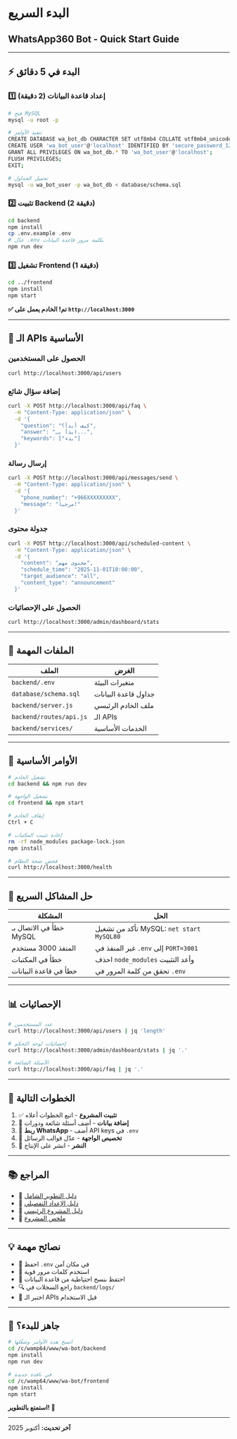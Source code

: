 # البدء السريع
## WhatsApp360 Bot - Quick Start Guide

---

## ⚡ البدء في 5 دقائق

### 1️⃣ إعداد قاعدة البيانات (2 دقيقة)

```bash
# فتح MySQL
mysql -u root -p

# تنفيذ الأوامر
CREATE DATABASE wa_bot_db CHARACTER SET utf8mb4 COLLATE utf8mb4_unicode_ci;
CREATE USER 'wa_bot_user'@'localhost' IDENTIFIED BY 'secure_password_123';
GRANT ALL PRIVILEGES ON wa_bot_db.* TO 'wa_bot_user'@'localhost';
FLUSH PRIVILEGES;
EXIT;

# تحميل الجداول
mysql -u wa_bot_user -p wa_bot_db < database/schema.sql
```

### 2️⃣ تثبيت Backend (2 دقيقة)

```bash
cd backend
npm install
cp .env.example .env
# عدّل .env بكلمة مرور قاعدة البيانات
npm run dev
```

### 3️⃣ تشغيل Frontend (1 دقيقة)

```bash
cd ../frontend
npm install
npm start
```

**✅ تم! الخادم يعمل على `http://localhost:3000`**

---

## 🔗 الـ APIs الأساسية

### الحصول على المستخدمين
```bash
curl http://localhost:3000/api/users
```

### إضافة سؤال شائع
```bash
curl -X POST http://localhost:3000/api/faq \
  -H "Content-Type: application/json" \
  -d '{
    "question": "كيف أبدأ؟",
    "answer": "ابدأ بـ...",
    "keywords": ["بدء"]
  }'
```

### إرسال رسالة
```bash
curl -X POST http://localhost:3000/api/messages/send \
  -H "Content-Type: application/json" \
  -d '{
    "phone_number": "+966XXXXXXXXX",
    "message": "مرحباً!"
  }'
```

### جدولة محتوى
```bash
curl -X POST http://localhost:3000/api/scheduled-content \
  -H "Content-Type: application/json" \
  -d '{
    "content": "محتوى مهم",
    "schedule_time": "2025-11-01T10:00:00",
    "target_audience": "all",
    "content_type": "announcement"
  }'
```

### الحصول على الإحصائيات
```bash
curl http://localhost:3000/admin/dashboard/stats
```

---

## 📁 الملفات المهمة

| الملف | الغرض |
|------|-------|
| `backend/.env` | متغيرات البيئة |
| `database/schema.sql` | جداول قاعدة البيانات |
| `backend/server.js` | ملف الخادم الرئيسي |
| `backend/routes/api.js` | الـ APIs |
| `backend/services/` | الخدمات الأساسية |

---

## 🔧 الأوامر الأساسية

```bash
# تشغيل الخادم
cd backend && npm run dev

# تشغيل الواجهة
cd frontend && npm start

# إيقاف الخادم
Ctrl + C

# إعادة تثبيت المكتبات
rm -rf node_modules package-lock.json
npm install

# فحص صحة النظام
curl http://localhost:3000/health
```

---

## 🐛 حل المشاكل السريع

| المشكلة | الحل |
|--------|------|
| خطأ في الاتصال بـ MySQL | تأكد من تشغيل MySQL: `net start MySQL80` |
| المنفذ 3000 مستخدم | غير المنفذ في `.env` إلى `PORT=3001` |
| خطأ في المكتبات | احذف `node_modules` وأعد التثبيت |
| خطأ في قاعدة البيانات | تحقق من كلمة المرور في `.env` |

---

## 📊 الإحصائيات

```bash
# عدد المستخدمين
curl http://localhost:3000/api/users | jq 'length'

# إحصائيات لوحة التحكم
curl http://localhost:3000/admin/dashboard/stats | jq '.'

# الأسئلة الشائعة
curl http://localhost:3000/api/faq | jq '.'
```

---

## 🎯 الخطوات التالية

1. ✅ **تثبيت المشروع** - اتبع الخطوات أعلاه
2. 📝 **إضافة بيانات** - أضف أسئلة شائعة ودورات
3. 🔌 **ربط WhatsApp** - أضف API keys في `.env`
4. 🎨 **تخصيص الواجهة** - عدّل قوالب الرسائل
5. 🚀 **النشر** - انشر على الإنتاج

---

## 📚 المراجع

- 📖 [دليل التطوير الشامل](./DEVELOPMENT_PLAN.md)
- 📖 [دليل الإعداد التفصيلي](./SETUP_GUIDE.md)
- 📖 [دليل المشروع الرئيسي](./README.md)
- 📖 [ملخص المشروع](./PROJECT_SUMMARY.md)

---

## 💡 نصائح مهمة

- 💾 احفظ `.env` في مكان آمن
- 🔐 استخدم كلمات مرور قوية
- 📝 احتفظ بنسخ احتياطية من قاعدة البيانات
- 🔍 راجع السجلات في `backend/logs/`
- 🧪 اختبر الـ APIs قبل الاستخدام

---

## 🚀 جاهز للبدء؟

```bash
# انسخ هذه الأوامر وشغّلها
cd /c/wamp64/www/wa-bot/backend
npm install
npm run dev

# في نافذة جديدة
cd /c/wamp64/www/wa-bot/frontend
npm install
npm start
```

**استمتع بالتطوير! 🎉**

---

**آخر تحديث:** أكتوبر 2025
